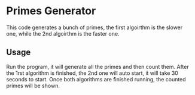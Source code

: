 
# Primes Generator

This code generates a bunch of primes, the first algoirthm is the slower one, while the 2nd algoirthm is the faster one.


## Usage

Run the program, it will generate all the primes and then count them. After the 1rst algorithm is finished, the 2nd one will auto start, it will take 30 seconds to start. Once both algorithms are finished running, the counted primes will be shown.



